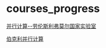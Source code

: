 # courses_progress
[并行计算--劳伦斯利弗莫尔国家实验室](https://hpc.llnl.gov/documentation/tutorials)

[伯克利并行计算](https://sites.google.com/lbl.gov/cs267-spr2021)
